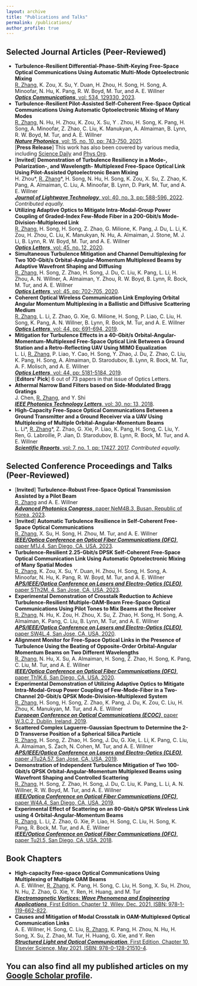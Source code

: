 ```yaml
---
layout: archive
title: "Publications and Talks"
permalink: /publications/
author_profile: true
---
```


Selected Journal Articles (Peer-Reviewed)
----------------------------------------------
* **Turbulence-Resilient Differential-Phase-Shift-Keying Free-Space Optical Communications Using Automatic Multi-Mode Optoelectronic Mixing**\
<u>R. Zhang</u>, K. Zou, X. Su, Y. Duan, H. Zhou, H. Song, H. Song, A. Minoofar, N. Hu, K. Pang, R. W. Boyd, M. Tur, and A. E. Willner\
[***Optics Communications***, vol: 534, 129330, 2023](https://www.sciencedirect.com/science/article/abs/pii/S0030401823000767).
* **Turbulence-Resilient Pilot-Assisted Self-Coherent Free-Space Optical Communications Using Automatic Optoelectronic Mixing of Many Modes**\
<u>R. Zhang</u>, N. Hu, H. Zhou, K. Zou, X. Su, Y . Zhou, H. Song, K. Pang, H. Song, A. Minoofar, Z. Zhao, C. Liu, K.
Manukyan, A. Almaiman, B. Lynn, R. W. Boyd, M. Tur, and A. E. Willner\
[***Nature Photonics***, vol: 15, no. 10, pp: 743-750, 2021](https://www.nature.com/articles/s41566-021-00877-w).\
[**Press Release**] This work has also been covered by various media, including [Science Daily](https://www.sciencedaily.com/releases/2021/10/211021121055.htm) and [Phys Org](https://phys.org/news/2021-10-optical-pairing-wireless.html).
* [**Invited**] **Demonstration of Turbulence Resiliency in a Mode-, Polarization-, and Wavelength- Multiplexed Free-Space Optical Link Using Pilot-Assisted Optoelectronic Beam Mixing**\
H. Zhou\*, <u>R. Zhang</u>\*, H. Song, N. Hu, H. Song, K. Zou, X. Su, Z. Zhao, K. Pang, A. Almaiman, C. Liu, A.
Minoofar, B. Lynn, D. Park, M. Tur, and A. E. Willner\
[***Journal of Lightwave Technology***, vol: 40, no. 3, pp: 588-596, 2022](https://ieeexplore.ieee.org/abstract/document/9695404). *Contributed equally.*
* **Utilizing Adaptive Optics to Mitigate Intra-Modal-Group Power Coupling of Graded-Index Few-Mode Fiber in a 200-Gbit/s Mode-Division-Multiplexed Link**\
<u>R. Zhang</u>, H. Song, H. Song, Z. Zhao, G. Milione, K. Pang, J. Du, L. Li, K. Zou, H. Zhou, C. Liu, K. Manukyan,
N. Hu, A. Almaiman, J. Stone, M. J. Li, B. Lynn, R. W. Boyd, M. Tur, and A. E. Willner\
[***Optics Letters***, vol: 45, no. 12, 2020](https://opg.optica.org/ol/abstract.cfm?uri=ol-45-13-3577). 
* **Simultaneous Turbulence Mitigation and Channel Demultiplexing for Two 100-Gbit/s Orbital-Angular-Momentum Multiplexed Beams by Adaptive Wavefront Shaping and Diffusing**\
<u>R. Zhang</u>, H. Song, Z. Zhao, H. Song, J. Du, C. Liu, K. Pang, L. Li, H. Zhou, A. N. Willner, A. Almaiman, Y.
Zhou, R. W. Boyd, B. Lynn, R. Bock, M. Tur, and A. E. Willner\
[***Optics Letters***, vol: 45, pp: 702-705, 2020](https://opg.optica.org/ol/abstract.cfm?uri=ol-45-3-702).
* **Coherent Optical Wireless Communication Link Employing Orbital Angular Momentum Multiplexing in a Ballistic and Diffusive Scattering Medium**\
<u>R. Zhang</u>, L. Li, Z. Zhao, G. Xie, G. Milione, H. Song, P. Liao, C. Liu, H. Song, K. Pang, A. N. Willner, B. Lynn,
R. Bock, M. Tur, and A. E. Willner\
[***Optics Letters***, vol: 44, pp: 691-694, 2019](https://opg.optica.org/abstract.cfm?uri=ol-44-3-691).
* **Mitigation for Turbulence Effects in a 40-Gbit/s Orbital-Angular-Momentum-Multiplexed Free-Space Optical Link Between a Ground Station and a Retro-Reflecting UAV Using MIMO Equalization**\
L. Li, <u>R. Zhang</u>, P. Liao, Y. Cao, H. Song, Y. Zhao, J. Du, Z. Zhao, C. Liu, K. Pang, H. Song, A. Almaiman, D.
Starodubov, B. Lynn, R. Bock, M. Tur, A. F. Molisch, and A. E. Willner\
[***Optics Letters***, vol: 44, pp: 5181-5184, 2019](https://opg.optica.org/ol/abstract.cfm?uri=ol-44-21-5181).\
[**Editors’ Pick**] 6 out of 73 papers in that issue of Optics Letters.
* **Athermal Narrow Band Filters based on Side-Modulated Bragg Gratings**\
J. Chen, <u>R. Zhang</u>, and Y. Shi\
[***IEEE Photonics Technology Letters***, vol: 30, no: 13, 2018](https://ieeexplore.ieee.org/document/8367815).
* **High-Capacity Free-Space Optical Communications Between a Ground Transmitter and a Ground Receiver via a UAV Using Multiplexing of Multiple Orbital-Angular-Momentum Beams**\
L. Li\*, <u>R. Zhang</u>\*, Z. Zhao, G. Xie, P. Liao, K. Pang, H. Song, C. Liu, Y. Ren, G. Labroille, P. Jian, D. Starodubov,
B. Lynn, R. Bock, M. Tur, and A. E. Willner\
[***Scientific Reports***, vol: 7, no. 1, pp: 17427, 2017](https://www.nature.com/articles/s41598-017-17580-y). *Contributed equally.*


Selected Conference Proceedings and Talks (Peer-Reviewed)
-------------------------------------------------------
* [**Invited**] **Turbulence-Robust Free-Space Optical Transmission Assisted by a Pilot Beam**\
<u>R. Zhang</u> and A. E. Willner\
[***Advanced Photonics Congress***, paper NeM4B.3, Busan, Republic of Korea, 2023](https://opg.optica.org/abstract.cfm?uri=Networks-2023-NeM4B.3).
* [**Invited**] **Automatic Turbulence Resilience in Self-Coherent Free-Space Optical Communications**\
<u>R. Zhang</u>, X. Su, H. Song, H. Zhou, M. Tur, and A. E. Willner\
[***IEEE/Optica Conference on Optical Fiber Communications (OFC)***, paper M1J.4, San Diego, CA, USA, 2023](https://opg.optica.org/abstract.cfm?uri=OFC-2023-M1J.4).
* **Turbulence-Resilient 2.25-Gbit/s DPSK Self-Coherent Free-Space Optical Communication Link Using Automatic Optoelectronic Mixing of Many Spatial Modes**\
<u>R. Zhang</u>, K. Zou, X. Su, Y. Duan, H. Zhou, H. Song, H. Song, A. Minoofar, N. Hu, K. Pang, R. W. Boyd, M. Tur, and A. E. Willner\
[***APS/IEEE/Optica Conference on Lasers and Electro-Optics (CLEO)***, paper STh2M. 4, San Jose, CA, USA,  2023](https://opg.optica.org/abstract.cfm?uri=CLEO_SI-2022-STh2M.4).
* **Experimental Demonstration of Crosstalk Reduction to Achieve Turbulence-Resilient Multiple-OAM-Beam Free-Space Optical Communications Using Pilot Tones to Mix Beams at the Receiver**\
<u>R. Zhang</u>, N. Hu, K. Zou, H. Zhou, X. Su, Z. Zhao, H. Song, H. Song, A. Almaiman, K. Pang, C. Liu, B. Lynn, M. Tur, and A. E. Willner\
[***APS/IEEE/Optica Conference on Lasers and Electro-Optics (CLEO)***, paper SW4L.4, San Jose, CA, USA, 2020](https://opg.optica.org/abstract.cfm?uri=CLEO_SI-2020-SW4L.4).
* **Alignment Monitor for Free-Space Optical Links in the Presence of Turbulence Using the Beating of Opposite-Order Orbital-Angular Momentum Beams on Two Different Wavelengths**\
<u>R. Zhang</u>, N. Hu, X. Su, A. Almaiman, H. Song, Z. Zhao, H. Song, K. Pang, C. Liu, M. Tur, and A. E. Willner\
[***IEEE/Optica Conference on Optical Fiber Communications (OFC)***, paper Th1K.6, San Diego, CA, USA, 2020](https://ieeexplore.ieee.org/abstract/document/9083646).
* **Experimental Demonstration of Utilizing Adaptive Optics to Mitigate Intra-Modal-Group Power Coupling of Few-Mode-Fiber in a Two-Channel 20-Gbit/s QPSK Mode-Division-Multiplexed System**\
<u>R. Zhang</u>, H. Song, H. Song, Z. Zhao, K. Pang, J. Du, K. Zou, C. Liu, H. Zhou, K. Manukyan, M. Tur, and A. E.
Willner\
[***European Conference on Optical Communications (ECOC)***, paper W.3.C.2, Dublin, Ireland, 2019](https://ieeexplore.ieee.org/abstract/document/9125677).
* **Scattered Complex Laguerre-Gaussian Spectrum to Determine the 2-D Transverse Position of a Spherical Silica Particle**\
<u>R. Zhang</u>, H. Song, Z. Zhao, H. Song, J. Du, G. Xie, L. Li, K. Pang, C. Liu, A. Almaiman, S. Zach, N. Cohen, M.
Tur, and A. E. Willner\
[***APS/IEEE/Optica Conference on Lasers and Electro-Optics (CLEO)***, paper JTu2A.57, San Jose, CA, USA, 2019](https://opg.optica.org/abstract.cfm?uri=cleo_qels-2019-JTu2A.57).
* **Demonstration of Independent Turbulence Mitigation of Two 100-Gbit/s QPSK Orbital-Angular-Momentum Multiplexed Beams using Wavefront Shaping and Controlled Scattering**\
<u>R. Zhang</u>, H. Song, Z. Zhao, H. Song, J. Du, C. Liu, K. Pang, L. Li, A. N. Willner, R. W. Boyd, M. Tur, and A. E.
Willner\
[***IEEE/Optica Conference on Optical Fiber Communications (OFC)***, paper W4A.4, San Diego, CA, USA, 2019](https://ieeexplore.ieee.org/abstract/document/8696801).
* **Experimental Effect of Scattering on an 80-Gbit/s QPSK Wireless Link using 4 Orbital-Angular-Momentum Beams**\
<u>R. Zhang</u>, L. Li, Z. Zhao, G. Xie, P. Liao, H. Song, C. Liu, H. Song, K. Pang, R. Bock, M. Tur, and A. E. Willner\
[***IEEE/Optica Conference on Optical Fiber Communications (OFC)***, paper Tu2I.5, San Diego, CA, USA, 2018](https://opg.optica.org/abstract.cfm?uri=OFC-2018-Tu2I.5).


Book Chapters
-------------------------------------------------------
* **High-capacity Free-space Optical Communications Using Multiplexing of Multiple OAM
Beams**\
A. E. Willner, <u>R. Zhang</u>, K. Pang, H. Song, C. Liu, H. Song, X. Su, H. Zhou, N. Hu, Z. Zhao, G. Xie, Y. Ren, H.
Huang, and M. Tur\
[***Electromagnetic Vortices: Wave Phenomena and Engineering Applications***, First Edition. Chapter 12,
Wiley, Dec. 2021, ISBN: 978-1-119-662-822](https://onlinelibrary.wiley.com/doi/abs/10.1002/9781119662945.ch12).
* **Causes and Mitigation of Modal Crosstalk in OAM-Multiplexed Optical Communication
Links**\
A. E. Willner, H. Song, C. Liu, <u>R. Zhang</u>, K. Pang, H. Zhou, N. Hu, H. Song, X. Su, Z. Zhao, M. Tur, H. Huang,
G. Xie, and Y. Ren\
[***Structured Light and Optical Communication***, First Edition, Chapter 10, Elsevier Science, May 2021,
ISBN: 978-0-128-21510-4](https://www.sciencedirect.com/science/article/abs/pii/B9780128215104000169).

You can also find all my published articles on my [Google Scholar profile](https://scholar.google.com/citations?user=Ih1uYjsAAAAJ&hl=en).
-------------------------------------------------------------------
